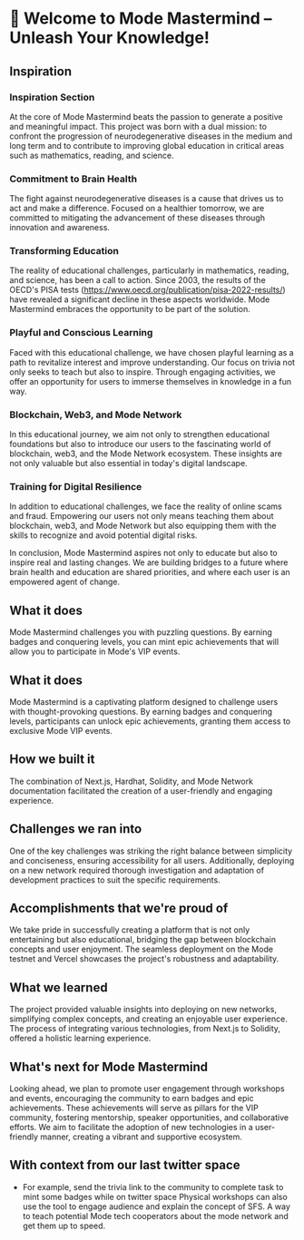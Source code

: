 # 🚀 Welcome to Mode Mastermind – Unleash Your Knowledge!

## Inspiration

### Inspiration Section

At the core of Mode Mastermind beats the passion to generate a positive and meaningful impact. This project was born with a dual mission: to confront the progression of neurodegenerative diseases in the medium and long term and to contribute to improving global education in critical areas such as mathematics, reading, and science.

### Commitment to Brain Health

The fight against neurodegenerative diseases is a cause that drives us to act and make a difference. Focused on a healthier tomorrow, we are committed to mitigating the advancement of these diseases through innovation and awareness.

### Transforming Education

The reality of educational challenges, particularly in mathematics, reading, and science, has been a call to action. Since 2003, the results of the OECD's PISA tests (<https://www.oecd.org/publication/pisa-2022-results/>) have revealed a significant decline in these aspects worldwide. Mode Mastermind embraces the opportunity to be part of the solution.

### Playful and Conscious Learning

Faced with this educational challenge, we have chosen playful learning as a path to revitalize interest and improve understanding. Our focus on trivia not only seeks to teach but also to inspire. Through engaging activities, we offer an opportunity for users to immerse themselves in knowledge in a fun way.

### Blockchain, Web3, and Mode Network

In this educational journey, we aim not only to strengthen educational foundations but also to introduce our users to the fascinating world of blockchain, web3, and the Mode Network ecosystem. These insights are not only valuable but also essential in today's digital landscape.

### Training for Digital Resilience

In addition to educational challenges, we face the reality of online scams and fraud. Empowering our users not only means teaching them about blockchain, web3, and Mode Network but also equipping them with the skills to recognize and avoid potential digital risks.

In conclusion, Mode Mastermind aspires not only to educate but also to inspire real and lasting changes. We are building bridges to a future where brain health and education are shared priorities, and where each user is an empowered agent of change.

## What it does

Mode Mastermind challenges you with puzzling questions. By earning badges and conquering levels, you can mint epic achievements that will allow you to participate in Mode's VIP events.

## What it does

Mode Mastermind is a captivating platform designed to challenge users with thought-provoking questions. By earning badges and conquering levels, participants can unlock epic achievements, granting them access to exclusive Mode VIP events.

## How we built it

The combination of Next.js, Hardhat, Solidity, and Mode Network documentation facilitated the creation of a user-friendly and engaging experience.

## Challenges we ran into

One of the key challenges was striking the right balance between simplicity and conciseness, ensuring accessibility for all users. Additionally, deploying on a new network required thorough investigation and adaptation of development practices to suit the specific requirements.

## Accomplishments that we're proud of

We take pride in successfully creating a platform that is not only entertaining but also educational, bridging the gap between blockchain concepts and user enjoyment. The seamless deployment on the Mode testnet and Vercel showcases the project's robustness and adaptability.

## What we learned

The project provided valuable insights into deploying on new networks, simplifying complex concepts, and creating an enjoyable user experience. The process of integrating various technologies, from Next.js to Solidity, offered a holistic learning experience.

## What's next for Mode Mastermind

Looking ahead, we plan to promote user engagement through workshops and events, encouraging the community to earn badges and epic achievements. These achievements will serve as pillars for the VIP community, fostering mentorship, speaker opportunities, and collaborative efforts. We aim to facilitate the adoption of new technologies in a user-friendly manner, creating a vibrant and supportive ecosystem.

## With context from our last twitter space

- For example, send the trivia link to the community to complete task to mint some badges while on twitter space
  Physical workshops can also use the tool to engage audience and explain the concept of SFS.
  A way to teach potential Mode tech cooperators about the mode network and get them up to speed.
